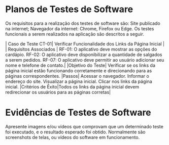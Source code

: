 # Planos de Testes de Software

Os requisitos para a realização dos testes de software são:
Site publicado na internet;
Navegador da internet: Chrome, Firefox ou Edge.
Os testes funcionais a serem realizados na aplicação são descritos a seguir.

| Caso de Teste CT-01| Verificar Funcionalidade dos Links da Página Inicial |
| Requisitos Associados |
RF-01: O aplicativo deve mostrar as opções do cardápio.
RF-02: O aplicativo deve disponibilizar a quantidade de salgados a serem pedidos.
RF-07: O aplicativo deve permitir ao usuário adicionar seu nome e telefone de contato.|
|Objetivo do Teste| Verificar se os links da página inicial estão funcionando corretamente e direcionando para as páginas correspondentes.
|Passos| Acessar o navegador. Informar o endereço do site. Visualizar a página inicial. Clicar nos links da página inicial.
|Critérios de Êxito|Todos os links da página inicial devem redirecionar os usuários para as páginas corretas|

 
# Evidências de Testes de Software

Apresente imagens e/ou vídeos que comprovam que um determinado teste foi executado, e o resultado esperado foi obtido. Normalmente são screenshots de telas, ou vídeos do software em funcionamento.
